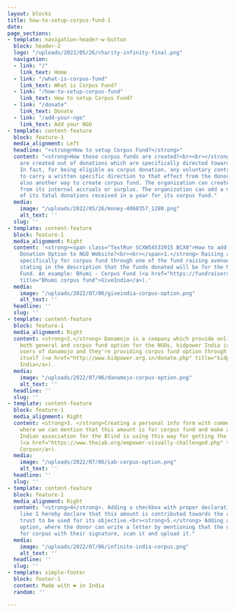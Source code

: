 ```yaml
---
layout: blocks
title: how-to-setup-corpus-fund-1
date: 
page_sections:
- template: navigation-header-w-button
  block: header-2
  logo: "/uploads/2022/05/26/charity-infinity-final.png"
  navigation:
  - link: "/"
    link_text: Home
  - link: "/what-is-corpus-fund"
    link_text: What is Corpus Fund?
  - link: "/how-to-setup-corpus-fund"
    link_text: How to setup Corpus Fund?
  - link: "/donate"
    link_text: Donate
  - link: "/add-your-ngo"
    link_text: Add your NGO
- template: content-feature
  block: feature-1
  media_alignment: Left
  headline: "<strong>How to setup Corpus Fund?</strong>"
  content: "<strong>How these corpus funds are created?<br><br></strong>Corpus funds
    are created out of donations which are specifically directed towards corpus funds.
    In fact, for being eligible as corpus donation, any voluntary contribution needs
    to carry a written specific direction to that effect from the donor. There is
    also another way to create corpus fund. The organization can create corpus fund
    from its internal accruals or surplus. The organization can add a maximum of 15%
    of its total donations received in a year for its corpus fund."
  media:
    image: "/uploads/2022/05/26/money-4068357_1280.png"
    alt_text: ''
  slug: ''
- template: content-feature
  block: feature-1
  media_alignment: Right
  content: '<strong><span class="TextRun SCXW54533915 BCX0">How to add Corpus Fund
    Donation Option to NGO Website?<br><br></span>1.</strong> Raising a Fundraiser
    specifically for corpus fund through one of the fund raising avenues and explicitly
    stating in the description that the funds donated will be for the NGO''s Corpus
    Fund. An example: Bhumi - Corpus Fund (<a href="https://fundraisers.giveindia.org/projects/bhumi-corpus-fund"
    title="Bhumi corpus fund">GiveIndia</a>).'
  media:
    image: "/uploads/2022/07/06/giveindia-corpus-option.png"
    alt_text: ''
  headline: ''
  slug: ''
- template: content-feature
  block: feature-1
  media_alignment: Right
  content: <strong>2.</strong> Danamojo is a company which provide online payment
    both general and corpus fund option for the NGOs, kidpower India is one of the
    users of danamojo and they're providing corpus fund option through their website
    itself (<a href="http://www.kidpower.org.in/donate.php" title="kidpower india">Kidpower
    India</a>).
  media:
    image: "/uploads/2022/07/06/danamojo-corpus-option.png"
    alt_text: ''
  headline: ''
  slug: ''
- template: content-feature
  block: feature-1
  media_alignment: Right
  content: <strong>3. </strong>Creating a personal info form with comments input field
    where we can mention that this amount is for corpus fund and make a donation,
    Indian association for the Blind is using this way for getting the corpus fund
    (<a href="https://www.theiab.org/empower-visually-challenged.php" title="IAB corpus">IAB
    Corpus</a>).
  media:
    image: "/uploads/2022/07/06/iab-corpus-option.png"
    alt_text: ''
  headline: ''
  slug: ''
- template: content-feature
  block: feature-1
  media_alignment: Right
  content: "<strong>4</strong>. Adding a checkbox with proper declaration statement,
    like I hereby declare that this amount is contributed towards the corpus of the
    trust to be used for its objective.<br><strong>5.</strong> Adding a file upload
    option, where the donor can write a letter by mentioning that the donation is
    for corpus with their signature, scan it and upload it."
  media:
    image: "/uploads/2022/07/06/infinite-india-corpus.png"
    alt_text: ''
  headline: ''
  slug: ''
- template: simple-footer
  block: footer-1
  content: Made with ❤︎ in India
  random: ''

---
```

